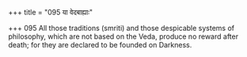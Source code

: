 +++
title = "095 या वेदबाह्याः"

+++
095	All those traditions (smriti) and those despicable systems of philosophy, which are not based on the Veda, produce no reward after death; for they are declared to be founded on Darkness.